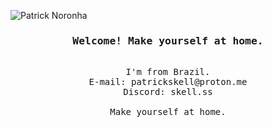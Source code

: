 ![Patrick Noronha](https://github.com/patricknss/patricknss/assets/78814591/e6eb2cff-902b-4577-85f3-87facb6db4d1)
<h3 align="center">
        <samp> Welcome! Make yourself at home.</samp>
</h3>
<p align="center"> 
  <samp>
    <br>
    I'm from Brazil.
    <br>
    E-mail: patrickskell@proton.me
    <br>
    Discord: skell.ss
    <br>
    <br>
    Make yourself at home.
   
  </samp>
</p>





